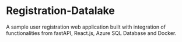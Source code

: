 # Registration-Datalake
A sample user registration web application built with integration of functionalities from fastAPI, React.js, Azure SQL Database and Docker.
